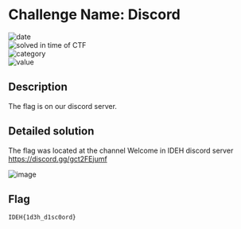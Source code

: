 # Challenge Name: Discord


![date](https://img.shields.io/badge/date-26.02.2023-brightgreen.svg)  
![solved in time of CTF](https://img.shields.io/badge/solved-in%20time%20of%20CTF-brightgreen.svg)   
![category](https://img.shields.io/badge/category-Misc-blueviolet.svg)   
![value](https://img.shields.io/badge/value-50-blue.svg)  


## Description

The flag is on our discord server.

## Detailed solution

The flag was located at the channel Welcome in IDEH discord server https://discord.gg/gct2FEjumf

![image](https://user-images.githubusercontent.com/72421091/221425700-3d06ed1d-f22d-489a-8ceb-91073e2f9915.png)

## Flag

```
IDEH{1d3h_d1sc0ord}
```

